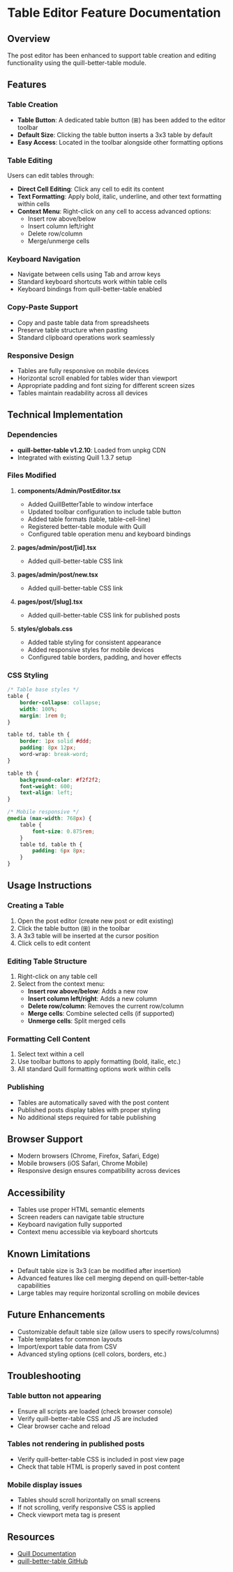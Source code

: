 # Table Editor Feature Documentation

## Overview
The post editor has been enhanced to support table creation and editing functionality using the quill-better-table module.

## Features

### Table Creation
- **Table Button**: A dedicated table button (⊞) has been added to the editor toolbar
- **Default Size**: Clicking the table button inserts a 3x3 table by default
- **Easy Access**: Located in the toolbar alongside other formatting options

### Table Editing
Users can edit tables through:
- **Direct Cell Editing**: Click any cell to edit its content
- **Text Formatting**: Apply bold, italic, underline, and other text formatting within cells
- **Context Menu**: Right-click on any cell to access advanced options:
  - Insert row above/below
  - Insert column left/right
  - Delete row/column
  - Merge/unmerge cells

### Keyboard Navigation
- Navigate between cells using Tab and arrow keys
- Standard keyboard shortcuts work within table cells
- Keyboard bindings from quill-better-table enabled

### Copy-Paste Support
- Copy and paste table data from spreadsheets
- Preserve table structure when pasting
- Standard clipboard operations work seamlessly

### Responsive Design
- Tables are fully responsive on mobile devices
- Horizontal scroll enabled for tables wider than viewport
- Appropriate padding and font sizing for different screen sizes
- Tables maintain readability across all devices

## Technical Implementation

### Dependencies
- **quill-better-table v1.2.10**: Loaded from unpkg CDN
- Integrated with existing Quill 1.3.7 setup

### Files Modified
1. **components/Admin/PostEditor.tsx**
   - Added QuillBetterTable to window interface
   - Updated toolbar configuration to include table button
   - Added table formats (table, table-cell-line)
   - Registered better-table module with Quill
   - Configured table operation menu and keyboard bindings

2. **pages/admin/post/[id].tsx**
   - Added quill-better-table CSS link

3. **pages/admin/post/new.tsx**
   - Added quill-better-table CSS link

4. **pages/post/[slug].tsx**
   - Added quill-better-table CSS link for published posts

5. **styles/globals.css**
   - Added table styling for consistent appearance
   - Added responsive styles for mobile devices
   - Configured table borders, padding, and hover effects

### CSS Styling
```css
/* Table base styles */
table {
    border-collapse: collapse;
    width: 100%;
    margin: 1rem 0;
}

table td, table th {
    border: 1px solid #ddd;
    padding: 8px 12px;
    word-wrap: break-word;
}

table th {
    background-color: #f2f2f2;
    font-weight: 600;
    text-align: left;
}

/* Mobile responsive */
@media (max-width: 768px) {
    table {
        font-size: 0.875rem;
    }
    table td, table th {
        padding: 6px 8px;
    }
}
```

## Usage Instructions

### Creating a Table
1. Open the post editor (create new post or edit existing)
2. Click the table button (⊞) in the toolbar
3. A 3x3 table will be inserted at the cursor position
4. Click cells to edit content

### Editing Table Structure
1. Right-click on any table cell
2. Select from the context menu:
   - **Insert row above/below**: Adds a new row
   - **Insert column left/right**: Adds a new column
   - **Delete row/column**: Removes the current row/column
   - **Merge cells**: Combine selected cells (if supported)
   - **Unmerge cells**: Split merged cells

### Formatting Cell Content
1. Select text within a cell
2. Use toolbar buttons to apply formatting (bold, italic, etc.)
3. All standard Quill formatting options work within cells

### Publishing
- Tables are automatically saved with the post content
- Published posts display tables with proper styling
- No additional steps required for table publishing

## Browser Support
- Modern browsers (Chrome, Firefox, Safari, Edge)
- Mobile browsers (iOS Safari, Chrome Mobile)
- Responsive design ensures compatibility across devices

## Accessibility
- Tables use proper HTML semantic elements
- Screen readers can navigate table structure
- Keyboard navigation fully supported
- Context menu accessible via keyboard shortcuts

## Known Limitations
- Default table size is 3x3 (can be modified after insertion)
- Advanced features like cell merging depend on quill-better-table capabilities
- Large tables may require horizontal scrolling on mobile devices

## Future Enhancements
- Customizable default table size (allow users to specify rows/columns)
- Table templates for common layouts
- Import/export table data from CSV
- Advanced styling options (cell colors, borders, etc.)

## Troubleshooting

### Table button not appearing
- Ensure all scripts are loaded (check browser console)
- Verify quill-better-table CSS and JS are included
- Clear browser cache and reload

### Tables not rendering in published posts
- Verify quill-better-table CSS is included in post view page
- Check that table HTML is properly saved in post content

### Mobile display issues
- Tables should scroll horizontally on small screens
- If not scrolling, verify responsive CSS is applied
- Check viewport meta tag is present

## Resources
- [Quill Documentation](https://quilljs.com/)
- [quill-better-table GitHub](https://github.com/soccerloway/quill-better-table)
